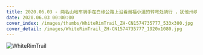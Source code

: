 ```yaml
---
title: 2020.06.03 - 两名山地车骑手在白缘公路上沿着谢福小道的转弯处骑行 ，犹他州峡谷地国家公园 (© Grant Ordelheide/Tandem Stills + Motion)
date: 2020.06.03 00:00:00
cover_index: /images/thumbs/WhiteRimTrail_ZH-CN1574735777_533x300.jpg
cover_detail: /images/WhiteRimTrail_ZH-CN1574735777_1920x1080.jpg
---
```


![WhiteRimTrail](/images/WhiteRimTrail_ZH-CN1574735777_1920x1080.jpg)
